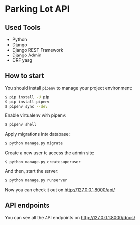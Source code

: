# Parking Lot API

## Used Tools

- Python
- Django
- Django REST Framework
- Django Admin
- DRF yasg

## How to start

You should install `pipenv` to manage your project environment:

```sh
$ pip install -U pip
$ pip install pipenv
$ pipenv sync --dev
```

Enable virtualenv with pipenv:

```sh
$ pipenv shell
```

Apply migrations into database:

```sh
$ python manage.py migrate
```

Create a new user to access the admin site:

```sh
$ python manage.py createsuperuser
```

And then, start the server:

```sh
$ python manage.py runserver
```

Now you can check it out on http://127.0.0.1:8000/api/

## API endpoints

You can see all the API endpoints on http://127.0.0.1:8000/docs/
